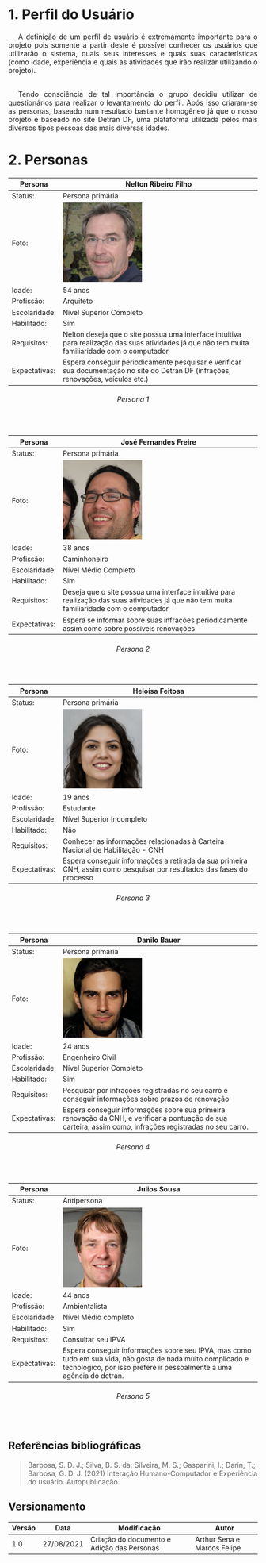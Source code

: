 # 1. Perfil do Usuário

<p style="text-indent: 20px;text-align: justify;">
    A definição de um perfil de usuário é extremamente importante
    para o projeto pois somente a partir deste é possível conhecer os
    usuários que utilizarão o sistema, quais seus interesses e quais suas 
    características (como idade, experiência e quais as atividades
    que irão realizar utilizando o projeto).
    <br/>
    <br/>
</p>
<p style="text-indent: 20px;text-align: justify;">   
    Tendo consciência de tal importância o grupo decidiu utilizar 
    de questionários para realizar o levantamento do perfil. Após
    isso criaram-se as personas, baseado num resultado bastante
    homogêneo já que o nosso projeto é baseado no site Detran DF,
    uma plataforma utilizada pelos mais diversos tipos pessoas
    das mais diversas idades.
</p>

# 2. Personas

| Persona | Nelton Ribeiro Filho |
|--|--|
| Status: | Persona primária |
| Foto: | <img src="/assets/analiseRequisitos/personas/persona1.jpg" alt="Enzo" style="width:160px;"/> |
| Idade: | 54 anos |
| Profissão: | Arquiteto |
| Escolaridade: | Nível Superior Completo |
| Habilitado: | Sim |
| Requisitos: | Nelton deseja que o site possua uma interface intuitiva para realização das suas atividades já que não tem muita familiaridade com o computador |
| Expectativas: | Espera conseguir periodicamente pesquisar e verificar sua documentação no site do Detran DF (infrações, renovações, veículos etc.) |

<h6><center> Persona 1 </center></h6>
<br/>

| Persona | José Fernandes Freire |
|--|--|
| Status: | Persona primária |
| Foto: | <img src="/assets/analiseRequisitos/personas/persona2.jpg" alt="Enzo" style="width:160px;"/> |
| Idade: | 38 anos |
| Profissão: | Caminhoneiro |
| Escolaridade: | Nível Médio Completo |
| Habilitado: | Sim |
| Requisitos: | Deseja que o site possua uma interface intuitiva para realização das suas atividades já que não tem muita familiaridade com o computador  |
| Expectativas: | Espera se informar sobre suas infrações periodicamente assim como sobre possíveis renovações |

<h6><center> Persona 2 </center></h6>
<br/>

| Persona | Heloísa Feitosa |
|--|--|
| Status: | Persona primária |
| Foto: | <img src="/assets/analiseRequisitos/personas/persona3.png" alt="Enzo" style="width:160px;"/> |
| Idade: | 19 anos |
| Profissão: | Estudante |
| Escolaridade: | Nível Superior Incompleto |
| Habilitado: | Não |
| Requisitos: | Conhecer as informações relacionadas à Carteira Nacional de Habilitação - CNH |
| Expectativas: | Espera conseguir informações a retirada da sua primeira CNH, assim como pesquisar por resultados das fases do processo |

<h6><center> Persona 3 </center></h6>
<br/>

| Persona | Danilo Bauer |
|--|--|
| Status: | Persona primária |
| Foto: | <img src="/assets/analiseRequisitos/personas/persona4.png" alt="Enzo" style="width:160px;"/> |
| Idade: | 24 anos |
| Profissão: | Engenheiro Civil |
| Escolaridade: | Nível Superior Completo |
| Habilitado: | Sim |
| Requisitos: | Pesquisar por infrações registradas no seu carro e conseguir informações sobre prazos de renovação  |
| Expectativas: | Espera conseguir informações sobre sua primeira renovação da CNH, e verificar a pontuação de sua carteira, assim como, infrações registradas no seu carro. |

<h6><center> Persona 4 </center></h6>
<br/>

| Persona | Julios Sousa |
|--|--|
| Status: | Antipersona |
| Foto: | <img src="/assets/analiseRequisitos/personas/persona5.jpeg" alt="Enzo" style="width:160px;"/> |
| Idade: | 44 anos |
| Profissão: | Ambientalista |
| Escolaridade: | Nível Médio completo |
| Habilitado: | Sim |
| Requisitos: | Consultar seu IPVA  |
| Expectativas: | Espera conseguir informações sobre seu IPVA, mas como tudo em sua vida, não gosta de nada muito complicado e tecnológico, por isso prefere ir pessoalmente a uma agência do detran. |

<h6><center> Persona 5 </center></h6>
<br/>

## Referências bibliográficas
> Barbosa, S. D. J.; Silva, B. S. da; Silveira, M. S.; Gasparini, I.; Darin, T.; Barbosa, G. D. J. (2021) Interação Humano-Computador e Experiência do usuário. Autopublicação.

## Versionamento

| Versão | Data | Modificação| Autor |
|--|--|--|--|
| 1.0 | 27/08/2021 | Criação do documento e Adição das Personas | Arthur Sena e Marcos Felipe |